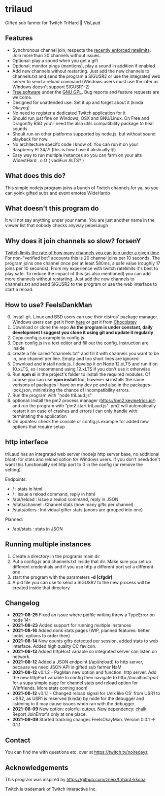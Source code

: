 # trilaud
Gifted sub farmer for Twitch TriHard :handshake: VisLaud
## Features ##
* Synchronous channel join, respects the [recently enforced ratelimits](https://dev.twitch.tv/docs/irc/guide#authentication-and-join-rate-limits). Join more than 20 channels without issues.
* Optional: play a sound when you get a gift
* Optional: monitor pings (mentions), play a sound in addition if enabled
* Add new channels without restarting. Just add the new channels to channels.txt and send the program a SIGUSR2 or use the integrated web server to send a reload command (Windows users must use the later as Windows doesn't support SIGUSR1-2)
* [Free software](https://www.gnu.org/philosophy/free-sw.html) under the [GNU GPL](https://www.gnu.org/licenses/gpl-3.0.html). Bug reports and feature requests are welcome.
* Designed for unattended use. Set it up and forget about it (kinda Okayeg)
* No need to register a dedicated Twitch application for it
* Should run just fine on Windows, OSX and GNU/Linux. On Free and Dragonfly BSD you'll need the alsa utils compatibility package to hear sounds
* Shoult run on other platforms supported by node.js, but without sound playback for now.
* No architecture specifc code I know of. You can run it on your Raspberry PI 24/7! (this is how I use it akshually 🤓)
* Easy way to run multiple instances so you can farm on your alts WidestHard . o O ( vadiFun ALTS? )

## What does this do? ##
This simple nodejs program joins a bunch of Twitch channels for ya, so you can yoink gifted subs and event emotes WideHardo
## What doesn't this program do ##
It will not say anything under your name. You are just another name in the viewer list that nobody checks anyway pepeLaugh
## Why does it join channels so slow? forsenY ##
[Twitch limits the rate of how many channels you can join under a given time](https://dev.twitch.tv/docs/irc/guide#authentication-and-join-rate-limits). 
For non-"verified bot" accounts this is 20 channel joins per 10 seconds. The program joins one channel once per at least 580ms, a safe value (roughly 17 joins per 10 seconds). 
From my experience with twitch ratelimits it's best to play safe. To reduce the impact of this (as also mentioned) you can add more channels without restarting. 
Just add the new channels to channels.txt and send SIGUSR2 to the program or use the web interface to start a reload.

## How to use? FeelsDankMan ##
0. Install git. Linux and BSD users can use their distros' package manager. Windows users can get it from [here](https://gitforwindows.org/) or get it from [Chocolatey](https://community.chocolatey.org/packages/git) 
1. Download or clone the repo **As the program is under constant, daily development I suggest you clone it using git and update it regularly**
2. Copy config.js.example to config.js
3. Open config.js in a text editor and fill out the config. Instruction are inside
4. create a file called "channels.txt" and fill it with channels you want to be in, one channel per line. Empty and too short lines are ignored
5. Download and install node.js. I develop it on Node 12.xLTS and run it on 10.xLTS, so I recommend using 12.xLTS if you don't use it otherwise
6. Run **npm si** in the project's folder to install the required modules. Of course you can use **npm install** too, however **si** installs the same verisons of packages I have on my dev pc and also in the packages-lock.json, minimizing the chance of incompatibility errors.
7. Run the program with "node triLaud.js"
8. optional: Install the pm2 process manager (https://pm2.keymetrics.io/) and run the program with "pm2 start triLaud.js". pm2 will automatically restart it on case of crashes and errors I can only handle with terminating the application
9. On updates: check the console or config.js.example for added new options that require setup
## http interface ##
triLaud has an integrated web server (nodejs http server base, no additional bloat) for stats and reload option for Windows users. 
If you don't need/don't want this functionality set http port to 0 in the config (or remove the setting).

Endpoints:
* / : stats in html
* / : issue a reload command, reply in html
* /api/reload : issue a realod command, reply in JSON
* /stats/channel : Channel stats (how many gifts per channel)
* /stats/oilers : Individual gifter stats (anons are grouped into one)

Planned:
* /api/stats : stats in JSON

## Running multiple instances ##
1. Create a directory in the programs main dir
2. Put a config.js and channels.txt inside that dir. Make sure you set up different credentials and if you use http a different port set a different one
3. start the program with the parameters **-d [cfgdir]** 
4. A pid file you can use to send a SIGUSR2 to the new process will be created inside that directory

## Changelog ##
* **2021-08-25** Fixed an issue where pidfile writing threw a TypeError on node 14+
* **2021-08-23** Added support for running multiple instances
* **2021-08-16** Added donk stats pages (WIP, planned features: better looks, options to order then)
* **2021-08-14** Now counts gifts detected per session, added stats to web interface. Added high quality OC favicon.
* **2021-08-13** Added httpHost variable so integrated server can listen on network.
* **2021-08-12** Added a JSON endpoint (/api/reload) to http server, because we need JSON API in gifted sub farmer NaM
* **2021-08-12** v0.1.2 - PagMan new option and function: http server. Add the new httpPort variable to config then navigate to http://localhost:*port* for a supa simple page for channel stats and reload option for Winfriends. More stats coming soon!
* **2021-08-12** v0.1.1 - Changed reload signal for Unix like OS' from USR1 to USR2, as USR1 is reserved (kinda) by node for the debugger and listening to it may cause issues when ran with the debugger.
* **2021-08-09** New option: colorful output. New dependency: [chalk](https://github.com/chalk/chalk) Report JoinError's only at one place.
* **2021-08-09** Started tracking changes FeelsOkayMan. Version 0.0.1 -> 0.1.1

## Contact ##
You can find me with questions etc. over at https://twitch.tv/noiredayz

## Acknowledgements ##
This program was inspired by https://github.com/zneix/trihard-kkona

Twitch is trademark of Twitch Interactive Inc.
